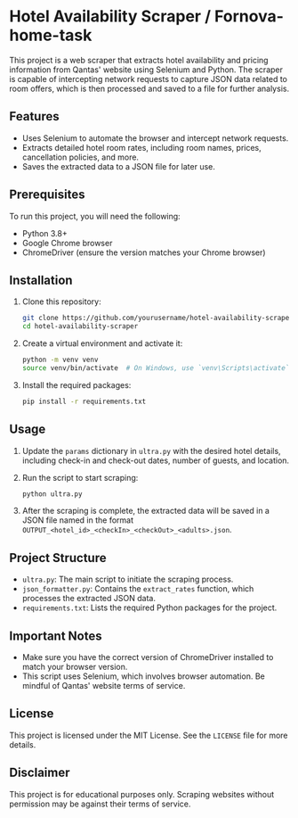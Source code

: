 # Hotel Availability Scraper / Fornova-home-task

This project is a web scraper that extracts hotel availability and pricing information from Qantas' website using Selenium and Python. The scraper is capable of intercepting network requests to capture JSON data related to room offers, which is then processed and saved to a file for further analysis.

## Features
- Uses Selenium to automate the browser and intercept network requests.
- Extracts detailed hotel room rates, including room names, prices, cancellation policies, and more.
- Saves the extracted data to a JSON file for later use.

## Prerequisites
To run this project, you will need the following:
- Python 3.8+
- Google Chrome browser
- ChromeDriver (ensure the version matches your Chrome browser)

## Installation
1. Clone this repository:
   ```sh
   git clone https://github.com/yourusername/hotel-availability-scraper.git
   cd hotel-availability-scraper
   ```
2. Create a virtual environment and activate it:
   ```sh
   python -m venv venv
   source venv/bin/activate  # On Windows, use `venv\Scripts\activate`
   ```
3. Install the required packages:
   ```sh
   pip install -r requirements.txt
   ```

## Usage
1. Update the `params` dictionary in `ultra.py` with the desired hotel details, including check-in and check-out dates, number of guests, and location.

2. Run the script to start scraping:
   ```sh
   python ultra.py
   ```

3. After the scraping is complete, the extracted data will be saved in a JSON file named in the format `OUTPUT_<hotel_id>_<checkIn>_<checkOut>_<adults>.json`.

## Project Structure
- `ultra.py`: The main script to initiate the scraping process.
- `json_formatter.py`: Contains the `extract_rates` function, which processes the extracted JSON data.
- `requirements.txt`: Lists the required Python packages for the project.

## Important Notes
- Make sure you have the correct version of ChromeDriver installed to match your browser version.
- This script uses Selenium, which involves browser automation. Be mindful of Qantas' website terms of service.

## License
This project is licensed under the MIT License. See the `LICENSE` file for more details.

## Disclaimer
This project is for educational purposes only. Scraping websites without permission may be against their terms of service.
